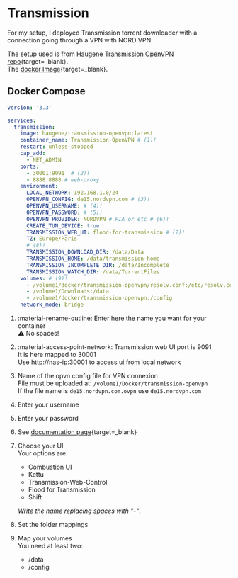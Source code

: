 # Transmission

For my setup, I deployed Transmission torrent downloader with a connection going through a VPN with NORD VPN. 

The setup used is from [Haugene Transmission OpenVPN repo](https://github.com/haugene/docker-transmission-openvpn){target=_blank}.  
The [docker Image](https://hub.docker.com/r/haugene/transmission-openvpn){target=_blank}. 

## Docker Compose 

```yaml 
version: '3.3'

services:
  transmission:
    image: haugene/transmission-openvpn:latest
    container_name: Transmission-OpenVPN # (1)!
    restart: unless-stopped
    cap_add:
      - NET_ADMIN
    ports:
      - 30001:9091  # (2)! 
      - 8888:8888 # web-proxy
    environment:
      LOCAL_NETWORK: 192.168.1.0/24
      OPENVPN_CONFIG: de15.nordvpn.com # (3)! 
      OPENVPN_USERNAME: # (4)! 
      OPENVPN_PASSWORD: # (5)! 
      OPENVPN_PROVIDER: NORDVPN # PIA or etc # (6)! 
      CREATE_TUN_DEVICE: true
      TRANSMISSION_WEB_UI: flood-for-transmission # (7)! 
      TZ: Europe/Paris
      # (8)! 
      TRANSMISSION_DOWNLOAD_DIR: /data/Data 
      TRANSMISSION_HOME: /data/transmission-home
      TRANSMISSION_INCOMPLETE_DIR: /data/Incomplete
      TRANSMISSION_WATCH_DIR: /data/TorrentFiles
    volumes: # (9)! 
      - /volume1/docker/transmission-openvpn/resolv.conf:/etc/resolv.conf:ro # use to stop dns-leak
      - /volume1/Downloads:/data
      - /volume1/docker/transmission-openvpn:/config
    network_mode: bridge
```

1.  :material-rename-outline: Enter here the name you want for your container   
    :warning: No spaces!  
2.  :material-access-point-network: Transmission web UI port is 9091  
    It is here mapped to 30001  
    Use http://nas-ip:30001 to access ui from local network  
3.  Name of the opvn config file for VPN connexion   
    File must be uploaded at: `/volume1/Docker/transmission-openvpn`  
    If the file name is `de15.nordvpn.com.ovpn` use `de15.nordvpn.com`  
4.  Enter your username
5.  Enter your password
6.  See [documentation page](https://haugene.github.io/docker-transmission-openvpn/supported-providers/){target=_blank}
7.  Choose your UI  
    Your options are:  
    - Combustion UI  
    - Kettu  
    - Transmission-Web-Control  
    - Flood for Transmission  
    - Shift  
    
    *Write the name replacing spaces with "-"*.   

8.  Set the folder mappings  
9.  Map your volumes  
    You need at least two:  
    - /data  
    - /config  

    